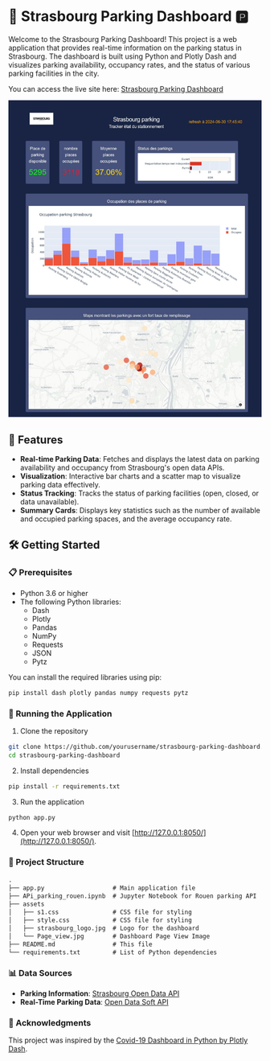 # 🚗 Strasbourg Parking Dashboard 🅿️

Welcome to the Strasbourg Parking Dashboard! This project is a web application that provides real-time information on the parking status in Strasbourg. The dashboard is built using Python and Plotly Dash and visualizes parking availability, occupancy rates, and the status of various parking facilities in the city.

You can access the live site here: [Strasbourg Parking Dashboard](https://dashboard-strasbourg-parking.onrender.com/)

![Dashboard Page View](assets/Page_view.jpg)




## 🌟 Features

- **Real-time Parking Data**: Fetches and displays the latest data on parking availability and occupancy from Strasbourg's open data APIs.
- **Visualization**: Interactive bar charts and a scatter map to visualize parking data effectively.
- **Status Tracking**: Tracks the status of parking facilities (open, closed, or data unavailable).
- **Summary Cards**: Displays key statistics such as the number of available and occupied parking spaces, and the average occupancy rate.

## 🛠️ Getting Started

### 📋 Prerequisites

- Python 3.6 or higher
- The following Python libraries:
  - Dash
  - Plotly
  - Pandas
  - NumPy
  - Requests
  - JSON
  - Pytz

You can install the required libraries using pip:

```sh
pip install dash plotly pandas numpy requests pytz
```

### 🚀 Running the Application

1. Clone the repository

```sh
git clone https://github.com/yourusername/strasbourg-parking-dashboard.git
cd strasbourg-parking-dashboard
```

2. Install dependencies

```sh
pip install -r requirements.txt
```

3. Run the application

```sh
python app.py
```

4. Open your web browser and visit [http://127.0.0.1:8050/](http://127.0.0.1:8050/).

### 📁 Project Structure

```
.
├── app.py                   # Main application file
├── APi_parking_rouen.ipynb  # Jupyter Notebook for Rouen parking API
├── assets
│   ├── s1.css               # CSS file for styling
│   ├── style.css            # CSS file for styling
│   ├── strasbourg_logo.jpg  # Logo for the dashboard
│   └── Page_view.jpg        # Dashboard Page View Image
├── README.md                # This file
└── requirements.txt         # List of Python dependencies
```

### 📊 Data Sources

- **Parking Information**: [Strasbourg Open Data API](https://data.strasbourg.eu/api/explore/v2.1/catalog/datasets/parkings/records)
- **Real-Time Parking Data**: [Open Data Soft API](https://data.opendatasoft.com/api/explore/v2.1/catalog/datasets/occupation-parkings-temps-reel@eurometrostrasbourg/records)

### 🙏 Acknowledgments

This project was inspired by the [Covid-19 Dashboard in Python by Plotly Dash](https://github.com/Mubeen31/Covid-19-Dashboard-in-Python-by-Plotly-Dash).
